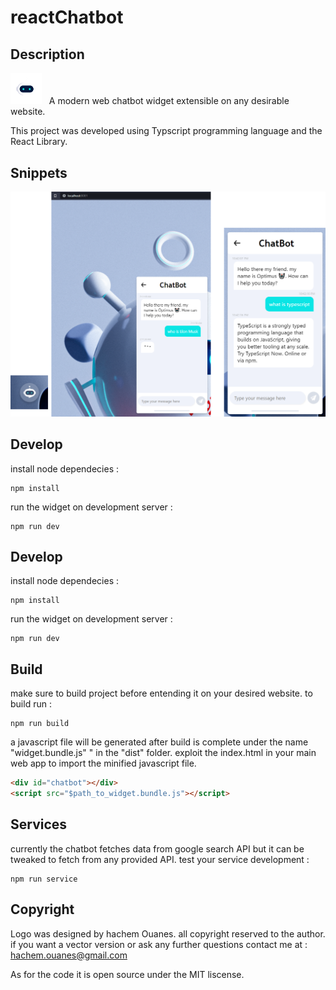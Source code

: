 # reactChatbot



## Description

<img title="" src="./src/assets/chatbot-logo.png" alt="chatbot-logo.png" width="50">   A modern web chatbot widget extensible on any desirable website.

This project was developed using Typscript programming language and the React Library.



## Snippets

<img title="" src="./src/assets/cahtbot-image-all.png" alt="cahtbot-image2.png" width="722" data-align="inline">



## Develop

install node dependecies :

```shell
npm install
```

run the widget on development server :

```shell
npm run dev
```



## Develop

install node dependecies :

```shell
npm install
```

run the widget on development server :

```shell
npm run dev
```



## Build

make sure to build project before entending it on your desired website. to build run :

```shell
npm run build
```

a javascript file will be generated after build is complete under the name "widget.bundle.js" " in the "dist" folder. exploit the index.html in your main web app to import the minified javascript file.

```html
<div id="chatbot"></div>
<script src="$path_to_widget.bundle.js"></script>
```

#### 

## Services

currently the chatbot fetches data from google search API but it can be tweaked to fetch from any provided API. test your service development :

```shell
npm run service
```

## 

## Copyright

Logo was designed by hachem Ouanes. all copyright reserved to the author. if you want a vector version or ask any further questions contact me at : hachem.ouanes@gmail.com

As for the code it is open source under the MIT liscense.
